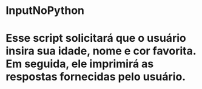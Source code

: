 # InputNoPython
# Esse script solicitará que o usuário insira sua idade, nome e cor favorita. Em seguida, ele imprimirá as respostas fornecidas pelo usuário.
